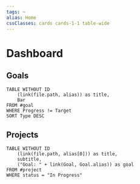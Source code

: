 ```yaml
---
tags: ~
alias: Home
cssClasses: cards cards-1-1 table-wide
---
```


# Dashboard

## Goals

````dataview
TABLE WITHOUT ID
	(link(file.path, alias)) as title,
	Bar
FROM #goal
WHERE Progress != Target
SORT Type DESC
````

## Projects

````dataview
TABLE WITHOUT ID
	(link(file.path, alias[0])) as title,
	subtitle,
	("Goal: " + link(Goal, Goal.alias)) as goal
FROM #project
WHERE status = "In Progress"
````
